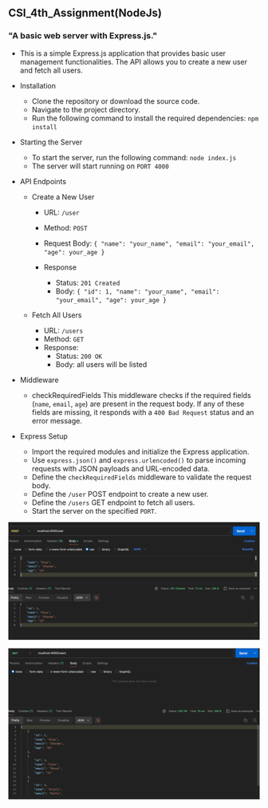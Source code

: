 ## CSI_4th_Assignment(NodeJs)
### "A basic web server with Express.js." 

- This is a simple Express.js application that provides basic user management functionalities. The API allows you to create a new user and fetch all users.

- Installation
    - Clone the repository or download the source code.
    - Navigate to the project directory.
    - Run the following command to install the required dependencies: `npm install`

- Starting the Server
    - To start the server, run the following command: `node index.js`
    - The server will start running on `PORT 4000`

- API Endpoints
    - Create a New User
        - URL: `/user`
        - Method: `POST`
        - Request Body: 
                    `{
                        "name": "your_name",
                        "email": "your_email",
                        "age": your_age
                    }`
    
       - Response
           - Status: `201 Created`
           - Body:
              `{
              "id": 1,
              "name": "your_name",
              "email": "your_email",
              "age": your_age
              }`

    - Fetch All Users
        - URL: `/users`
        - Method: `GET`
        - Response: 
            - Status: `200 OK`
            - Body: all users will be listed

- Middleware
    - checkRequiredFields
        This middleware checks if the required fields (`name`, `email`, `age`) are present in the request body. If any  of these fields are missing, it responds with a `400 Bad Request` status and an error message.

- Express Setup
    - Import the required modules and initialize the Express application.
    - Use `express.json()` and `express.urlencoded()` to parse incoming requests with JSON payloads and URL-encoded data.
    - Define the `checkRequiredFields` middleware to validate the request body.
    - Define the `/user` POST endpoint to create a new user.
    - Define the `/users` GET endpoint to fetch all users.
    - Start the server on the specified `PORT`.

![POST_Request](images/POST_request.png)


![GET_Request](images/GET_request.png)